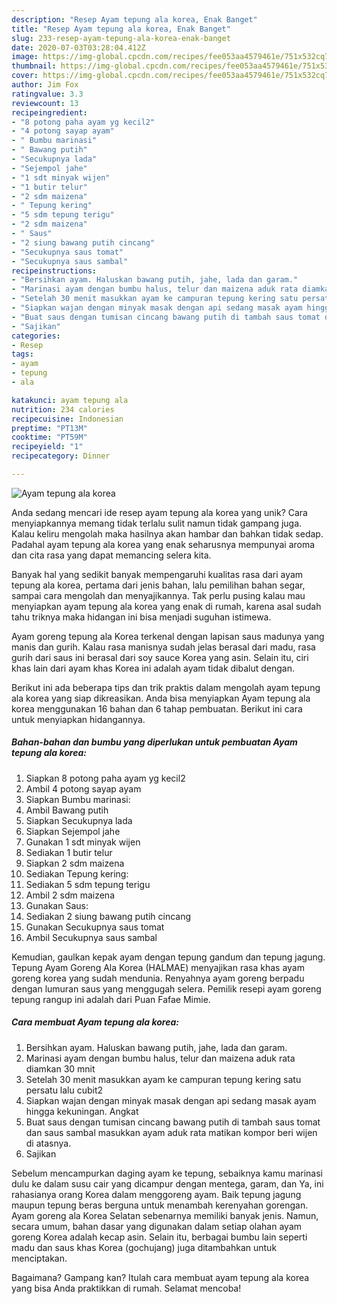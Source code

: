 ```yaml
---
description: "Resep Ayam tepung ala korea, Enak Banget"
title: "Resep Ayam tepung ala korea, Enak Banget"
slug: 233-resep-ayam-tepung-ala-korea-enak-banget
date: 2020-07-03T03:28:04.412Z
image: https://img-global.cpcdn.com/recipes/fee053aa4579461e/751x532cq70/ayam-tepung-ala-korea-foto-resep-utama.jpg
thumbnail: https://img-global.cpcdn.com/recipes/fee053aa4579461e/751x532cq70/ayam-tepung-ala-korea-foto-resep-utama.jpg
cover: https://img-global.cpcdn.com/recipes/fee053aa4579461e/751x532cq70/ayam-tepung-ala-korea-foto-resep-utama.jpg
author: Jim Fox
ratingvalue: 3.3
reviewcount: 13
recipeingredient:
- "8 potong paha ayam yg kecil2"
- "4 potong sayap ayam"
- " Bumbu marinasi"
- " Bawang putih"
- "Secukupnya lada"
- "Sejempol jahe"
- "1 sdt minyak wijen"
- "1 butir telur"
- "2 sdm maizena"
- " Tepung kering"
- "5 sdm tepung terigu"
- "2 sdm maizena"
- " Saus"
- "2 siung bawang putih cincang"
- "Secukupnya saus tomat"
- "Secukupnya saus sambal"
recipeinstructions:
- "Bersihkan ayam. Haluskan bawang putih, jahe, lada dan garam."
- "Marinasi ayam dengan bumbu halus, telur dan maizena aduk rata diamkan 30 mnit"
- "Setelah 30 menit masukkan ayam ke campuran tepung kering satu persatu lalu cubit2"
- "Siapkan wajan dengan minyak masak dengan api sedang masak ayam hingga kekuningan. Angkat"
- "Buat saus dengan tumisan cincang bawang putih di tambah saus tomat dan saus sambal masukkan ayam aduk rata matikan kompor beri wijen di atasnya."
- "Sajikan"
categories:
- Resep
tags:
- ayam
- tepung
- ala

katakunci: ayam tepung ala 
nutrition: 234 calories
recipecuisine: Indonesian
preptime: "PT13M"
cooktime: "PT59M"
recipeyield: "1"
recipecategory: Dinner

---
```



![Ayam tepung ala korea](https://img-global.cpcdn.com/recipes/fee053aa4579461e/751x532cq70/ayam-tepung-ala-korea-foto-resep-utama.jpg)

Anda sedang mencari ide resep ayam tepung ala korea yang unik? Cara menyiapkannya memang tidak terlalu sulit namun tidak gampang juga. Kalau keliru mengolah maka hasilnya akan hambar dan bahkan tidak sedap. Padahal ayam tepung ala korea yang enak seharusnya mempunyai aroma dan cita rasa yang dapat memancing selera kita.

Banyak hal yang sedikit banyak mempengaruhi kualitas rasa dari ayam tepung ala korea, pertama dari jenis bahan, lalu pemilihan bahan segar, sampai cara mengolah dan menyajikannya. Tak perlu pusing kalau mau menyiapkan ayam tepung ala korea yang enak di rumah, karena asal sudah tahu triknya maka hidangan ini bisa menjadi suguhan istimewa.

Ayam goreng tepung ala Korea terkenal dengan lapisan saus madunya yang manis dan gurih. Kalau rasa manisnya sudah jelas berasal dari madu, rasa gurih dari saus ini berasal dari soy sauce Korea yang asin. Selain itu, ciri khas lain dari ayam khas Korea ini adalah ayam tidak dibalut dengan.


Berikut ini ada beberapa tips dan trik praktis dalam mengolah ayam tepung ala korea yang siap dikreasikan. Anda bisa menyiapkan Ayam tepung ala korea menggunakan 16 bahan dan 6 tahap pembuatan. Berikut ini cara untuk menyiapkan hidangannya.

<!--inarticleads1-->

##### Bahan-bahan dan bumbu yang diperlukan untuk pembuatan Ayam tepung ala korea:

1. Siapkan 8 potong paha ayam yg kecil2
1. Ambil 4 potong sayap ayam
1. Siapkan  Bumbu marinasi:
1. Ambil  Bawang putih
1. Siapkan Secukupnya lada
1. Siapkan Sejempol jahe
1. Gunakan 1 sdt minyak wijen
1. Sediakan 1 butir telur
1. Siapkan 2 sdm maizena
1. Sediakan  Tepung kering:
1. Sediakan 5 sdm tepung terigu
1. Ambil 2 sdm maizena
1. Gunakan  Saus:
1. Sediakan 2 siung bawang putih cincang
1. Gunakan Secukupnya saus tomat
1. Ambil Secukupnya saus sambal


Kemudian, gaulkan kepak ayam dengan tepung gandum dan tepung jagung. Tepung Ayam Goreng Ala Korea (HALMAE) menyajikan rasa khas ayam goreng korea yang sudah mendunia. Renyahnya ayam goreng berpadu dengan lumuran saus yang menggugah selera. Pemilik resepi ayam goreng tepung rangup ini adalah dari Puan Fafae Mimie. 

<!--inarticleads2-->

##### Cara membuat Ayam tepung ala korea:

1. Bersihkan ayam. Haluskan bawang putih, jahe, lada dan garam.
1. Marinasi ayam dengan bumbu halus, telur dan maizena aduk rata diamkan 30 mnit
1. Setelah 30 menit masukkan ayam ke campuran tepung kering satu persatu lalu cubit2
1. Siapkan wajan dengan minyak masak dengan api sedang masak ayam hingga kekuningan. Angkat
1. Buat saus dengan tumisan cincang bawang putih di tambah saus tomat dan saus sambal masukkan ayam aduk rata matikan kompor beri wijen di atasnya.
1. Sajikan


Sebelum mencampurkan daging ayam ke tepung, sebaiknya kamu marinasi dulu ke dalam susu cair yang dicampur dengan mentega, garam, dan Ya, ini rahasianya orang Korea dalam menggoreng ayam. Baik tepung jagung maupun tepung beras berguna untuk menambah kerenyahan gorengan. Ayam goreng ala Korea Selatan sebenarnya memiliki banyak jenis. Namun, secara umum, bahan dasar yang digunakan dalam setiap olahan ayam goreng Korea adalah kecap asin. Selain itu, berbagai bumbu lain seperti madu dan saus khas Korea (gochujang) juga ditambahkan untuk menciptakan. 

Bagaimana? Gampang kan? Itulah cara membuat ayam tepung ala korea yang bisa Anda praktikkan di rumah. Selamat mencoba!
